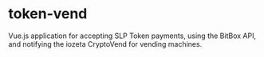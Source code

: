 # token-vend
Vue.js application for accepting SLP Token payments, using the BitBox API, and notifying the iozeta CryptoVend for vending machines.
